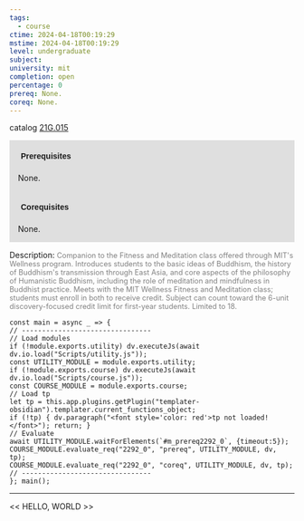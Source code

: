```yaml
---
tags:
  - course
ctime: 2024-04-18T00:19:29
mstime: 2024-04-18T00:19:29
level: undergraduate
subject: 
university: mit
completion: open
percentage: 0
prereq: None.
coreq: None.
---
```


catalog [21G.015](http://student.mit.edu/catalog/m21Ga.html#21G.015)

<span style="display: block; padding: 15px; background-color: rgb(100, 100, 100, 0.2);"><font id="m_prereq2292_0" style="display: block; font-family: Arial, sans-serif; font-weight: bold; padding: 5px">Prerequisites</font><br><span id="prereq2292_0">None.</span></span>
<span style="display: block; padding: 15px; background-color: rgb(100, 100, 100, 0.2);"><font id="m_coreq2292_0" style="display: block; font-family: Arial, sans-serif; font-weight: bold; padding: 5px">Corequisites</font><br><span id="coreq2292_0">None.</span></span>

<font style="">Description:</font>
<font style="color: grey; font-size: 0.8rem;">Companion to the Fitness and Meditation class offered through MIT's Wellness program. Introduces students to the basic ideas of Buddhism, the history of Buddhism's transmission through East Asia, and core aspects of the philosophy of Humanistic Buddhism, including the role of meditation and mindfulness in Buddhist practice. Meets with the MIT Wellness Fitness and Meditation class; students must enroll in both to receive credit. Subject can count toward the 6-unit discovery-focused credit limit for first-year students. Limited to 18.</font>

```dataviewjs
const main = async _ => {
// --------------------------------
// Load modules
if (!module.exports.utility) dv.executeJs(await dv.io.load("Scripts/utility.js"));
const UTILITY_MODULE = module.exports.utility;
if (!module.exports.course) dv.executeJs(await dv.io.load("Scripts/course.js"));
const COURSE_MODULE = module.exports.course;
// Load tp
let tp = this.app.plugins.getPlugin("templater-obsidian").templater.current_functions_object;
if (!tp) { dv.paragraph("<font style='color: red'>tp not loaded!</font>"); return; }
// Evaluate
await UTILITY_MODULE.waitForElements(`#m_prereq2292_0`, {timeout:5});
COURSE_MODULE.evaluate_req("2292_0", "prereq", UTILITY_MODULE, dv, tp);
COURSE_MODULE.evaluate_req("2292_0", "coreq", UTILITY_MODULE, dv, tp);
// --------------------------------
}; main();
```

---

<< HELLO, WORLD >>
